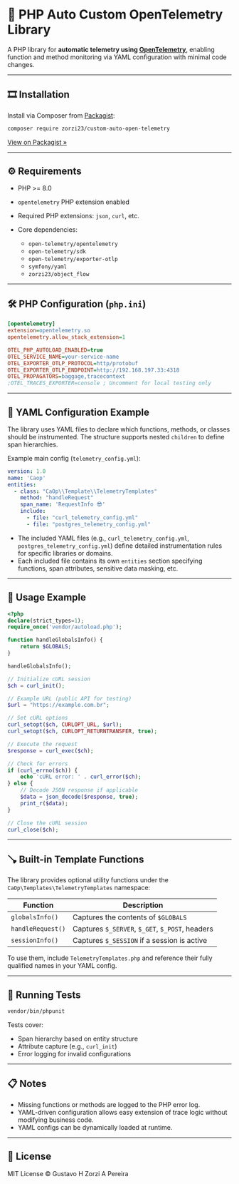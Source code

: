 # 📡 PHP Auto Custom OpenTelemetry Library

A PHP library for **automatic telemetry using [OpenTelemetry](https://opentelemetry.io/)**, enabling function and method monitoring via YAML configuration with minimal code changes.

---

## 🎞️ Installation

Install via Composer from [Packagist](https://packagist.org/packages/zorzi23/custom-auto-open-telemetry):

```bash
composer require zorzi23/custom-auto-open-telemetry
```

[View on Packagist »](https://packagist.org/packages/zorzi23/custom-auto-open-telemetry)

---

## ⚙️ Requirements

* PHP >= 8.0
* `opentelemetry` PHP extension enabled
* Required PHP extensions: `json`, `curl`, etc.
* Core dependencies:

  * `open-telemetry/opentelemetry`
  * `open-telemetry/sdk`
  * `open-telemetry/exporter-otlp`
  * `symfony/yaml`
  * `zorzi23/object_flow`

---

## 🛠️ PHP Configuration (`php.ini`)

```ini
[opentelemetry]
extension=opentelemetry.so
opentelemetry.allow_stack_extension=1

OTEL_PHP_AUTOLOAD_ENABLED=true
OTEL_SERVICE_NAME=your-service-name
OTEL_EXPORTER_OTLP_PROTOCOL=http/protobuf
OTEL_EXPORTER_OTLP_ENDPOINT=http://192.168.197.33:4318
OTEL_PROPAGATORS=baggage,tracecontext
;OTEL_TRACES_EXPORTER=console ; Uncomment for local testing only
```

---

## 📅 YAML Configuration Example

The library uses YAML files to declare which functions, methods, or classes should be instrumented. The structure supports nested `children` to define span hierarchies.

Example main config (`telemetry_config.yml`):

```yaml
version: 1.0
name: 'Caop'
entities:
  - class: "CaOp\\Template\\TelemetryTemplates"
    method: "handleRequest"
    span_name: 'RequestInfo 😎'
    include:
      - file: "curl_telemetry_config.yml"
      - file: "postgres_telemetry_config.yml"
```

* The included YAML files (e.g., `curl_telemetry_config.yml`, `postgres_telemetry_config.yml`) define detailed instrumentation rules for specific libraries or domains.
* Each included file contains its own `entities` section specifying functions, span attributes, sensitive data masking, etc.

---

## 🚀 Usage Example

```php
<?php
declare(strict_types=1);
require_once('vendor/autoload.php');

function handleGlobalsInfo() {
    return $GLOBALS;
}

handleGlobalsInfo();

// Initialize cURL session
$ch = curl_init();

// Example URL (public API for testing)
$url = "https://example.com.br";

// Set cURL options
curl_setopt($ch, CURLOPT_URL, $url);
curl_setopt($ch, CURLOPT_RETURNTRANSFER, true);

// Execute the request
$response = curl_exec($ch);

// Check for errors
if (curl_errno($ch)) {
    echo 'cURL error: ' . curl_error($ch);
} else {
    // Decode JSON response if applicable
    $data = json_decode($response, true);
    print_r($data);
}

// Close the cURL session
curl_close($ch);
```

---

## 🪠 Built-in Template Functions

The library provides optional utility functions under the `CaOp\Templates\TelemetryTemplates` namespace:

| Function          | Description                                     |
| ----------------- | ----------------------------------------------- |
| `globalsInfo()`   | Captures the contents of `$GLOBALS`             |
| `handleRequest()` | Captures `$_SERVER`, `$_GET`, `$_POST`, headers |
| `sessionInfo()`   | Captures `$_SESSION` if a session is active     |

To use them, include `TelemetryTemplates.php` and reference their fully qualified names in your YAML config.

---

## 🦖 Running Tests

```bash
vendor/bin/phpunit
```

Tests cover:

* Span hierarchy based on entity structure
* Attribute capture (e.g., `curl_init`)
* Error logging for invalid configurations

---

## 📋 Notes

* Missing functions or methods are logged to the PHP error log.
* YAML-driven configuration allows easy extension of trace logic without modifying business code.
* YAML configs can be dynamically loaded at runtime.

---

## 📄 License

MIT License
© Gustavo H Zorzi A Pereira